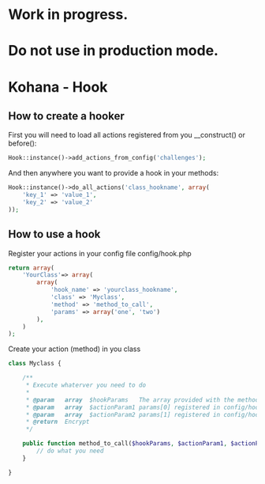# Work in progress.
# Do not use in production mode.

# Kohana - Hook

## How to create a hooker

First you will need to load all actions registered from you __construct() or before():

```php
Hook::instance()->add_actions_from_config('challenges');
```

And then anywhere you want to provide a hook in your methods:

```php
Hook::instance()->do_all_actions('class_hookname', array(
	'key_1' => 'value_1',
	'key_2' => 'value_2'
));
```


## How to use a hook

Register your actions in your config file config/hook.php

```php
return array(
	'YourClass'=> array(
		array( 
			'hook_name' => 'yourclass_hookname', 
			'class' => 'Myclass', 
			'method' => 'method_to_call', 
			'params' => array('one', 'two') 
		),
	)
);
```

Create your action (method) in you class

```php
class Myclass {

	/**
	 * Execute whaterver you need to do
	 *
	 * @param   array  $hookParams   The array provided with the method do_all_actions
	 * @param   array  $actionParam1 params[0] registered in config/hook.php
	 * @param   array  $actionParam2 params[1] registered in config/hook.php
	 * @return  Encrypt
	 */

	public function method_to_call($hookParams, $actionParam1, $actionParam2){
		// do what you need
	}

}
```



